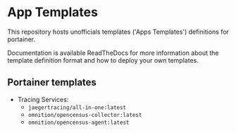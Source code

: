 # App Templates

This repository hosts unofficials templates ('Apps Templates') definitions for portainer.

Documentation is available ReadTheDocs for more information about the template definition format and how to deploy your own templates.

## Portainer templates

- Tracing Services:
  - `jaegertracing/all-in-one:latest`
  - `omnition/opencensus-collector:latest`
  - `omnition/opencensus-agent:latest`
